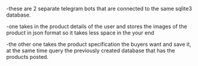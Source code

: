 -these are 2 separate telegram bots that are connected to the same sqlite3 database.

-one takes in the product details of the user and stores the images of the product in json format so it takes less space in the your end

-the other one takes the product specification the buyers want and save it, at the same time query the previously created database that has the products posted.

